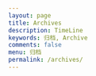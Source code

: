 ```yaml
---
layout: page
title: Archives
description: TimeLine
keywords: 归档, Archive
comments: false
menu: 归档
permalink: /archives/
---
```


<!--
<h2>Archives</h2>
-->

<!--
<style>
    .timeline-small {
        max-width: 350px;
        max-height: 630px;
        overflow: hidden;
        margin: 30px auto 0;
        box-shadow: 0 0 40px #a0a0a0;
        font-family: 'Open Sans', sans-serif;
    }
    .timeline-small-body ul {
        padding: 1em 0 0 2em;
        margin: 0;
        list-style: none;
        position: relative;
    }
    .timeline-small-body ul::before {
        content: ' ';
        height: 100%;
        width: 5px;
        background-color: #d9d9d9;
        position: absolute;
        top: 0;
        left: 2.4em;
        z-index: -1;
    }
    .timeline-small-body li div {
        display: inline-block;
        margin: 1em 0;
        vertical-align: top;
    }
    .timeline-small-body .bullet {
        width: 1rem;
        height: 1rem;
        box-sizing: border-box;
        border-radius: 50%;
        background: #fff;
        z-index: 1;
        margin-right: 1rem;
        margin-top: 7%;
    }
    .timeline-small-body .bullet.pink {
        background-color: hotpink;
        border: 3px solid #F93B69;
    }
    .timeline-small-body .bullet.green {
        background-color: lightseagreen;
        border: 3px solid #B0E8E2;
    }
    .timeline-small-body .bullet.blue {
        background-color: aquamarine;
        border: 3px solid cadetblue;
    }
    .timeline-small-body .bullet.orange {
        background-color: salmon;
        border: 3px solid #EB8B6E;
    }
    .timeline-small-body .date {
        width: 23%;
        font-size: 0.75em;
        padding-top: 0.40rem;
        padding-right: 2rem;
    }
    .timeline-small-body .desc {
        width: 50%;
    }
    .timeline-small-body h3 {
        font-size: 0.9em;
        font-weight: 400;
        margin: 0;
    }
    .timeline-small-body h4 {
        margin: 0;
        font-size: 0.7em;
        font-weight: 400;
        color: #808080;
    }
</style>
-->

<!--
<div class="timeline-small">
    <div class="timeline-small-body">
        <ul>
            <li>
                <div class="bullet pink"></div>
                <div class="date">XXXX年XX月XX日</div>
                <div class="desc">
                    <h3>内容段落1</h3>
                    <h4>内容段落2内容段落2内容段落2内容段落2</h4>
                </div>
            </li>
            <li>
                <div class="bullet orange"></div>
                <div class="date">XXXX年XX月XX日</div>
                <div class="desc">
                    <h3>内容段落1</h3>
                    <h4>内容段落2内容段落2内容段落2内容段落2</h4>
                </div>
            </li>
            <li>
                <div class="bullet blue"></div>
                <div class="date">XXXX年XX月XX日</div>
                <div class="desc">
                    <h3>内容段落1</h3>
                    <h4>内容段落2内容段落2内容段落2内容段落2</h4>
                </div>
            </li>
            <li>
                <div class="bullet green"></div>
                <div class="date">XXXX年XX月XX日</div>
                <div class="desc">
                    <h3>内容段落1</h3>
                    <h4>内容段落2内容段落2内容段落2内容段落2</h4>
                </div>
            </li>
        </ul>
    </div>
</div>
-->

<style>
.use-motion {
  .post { opacity: 0; }
}

.page-archive {

  .archive-page-counter {
    position: relative;
    top: 3px;
    left: 20px;

    @include mobile() {
      top: 5px;
    }
  }

  .posts-collapse {

    .archive-move-on {
      position: absolute;
      top: 11px;
      left: 0;
      margin-left: -6px;
      width: 10px;
      height: 10px;
      opacity: 0.5;
      background: $black-light;
      border: 1px solid white;

      @include circle();
    }
  }
}

.collection-title {
    position: relative;
    margin: 60px 0;

    h1, h2 { margin-left: 20px; }

    small { color: $grey; margin-left: 5px; }

    &::before {
      content: " ";
      position: absolute;
      left: 0;
      top: 50%;
      margin-left: -4px;
      margin-top: -4px;
      width: 8px;
      height: 8px;
      background: $grey;
      @include circle();
    }
  }
</style>

<section id="posts" class="posts-collapse" hidden>
  <span class="archive-move-on"></span>

  <span class="archive-page-counter">
    {% assign posts_length = site.posts.size %}
    {% if posts_length > 210 %} {% assign cheers = 'excellent' %}
      {% elsif posts_length > 130 %} {% assign cheers = 'great' %}
      {% elsif posts_length > 80 %} {% assign cheers = 'good' %}
      {% elsif posts_length > 50 %} {% assign cheers = 'nice' %}
      {% elsif posts_length > 30 %} {% assign cheers = 'ok' %}
    {% else %}
      {% assign cheers = 'um' %}
    {% endif %}
    {{ __.cheers[cheers] }}!
    {% if site.posts.size == 0 %}
      {{ __.counter.archive_posts.zero }}
    {% elsif site.posts.size == 1 %}
      {{ __.counter.archive_posts.one }}
    {% else %}
      {{ __.counter.archive_posts.other | replace: '%d', site.posts.size }}
    {% endif %}
    {{ __.keep_on }}
  </span>

  {% assign paginate = site.archive.paginate | default: site.paginate  %}
  {% assign paginate_path = site.archive.paginate_path | default: site.paginate_path  %}

  {% for post in site.posts %}
    {% if paginate > 0 %}
      {% assign page_num = forloop.index0 | divided_by: paginate | plus: 1 %}
      {% if page_num == 1 %}
        {% assign route = '/' %}
      {% else %}
        {% assign route = paginate_path | replace: ':num', page_num %}
      {% endif %}
      {% assign index0_modulo_paginate = forloop.index0 | modulo: paginate %}
    {% endif %}

    {% comment %} Show year {% endcomment %}
    {% assign post_year = post.date | date: '%Y' %}
    {% if post_year != year or index0_modulo_paginate == 0 and index0_modulo_paginate %}
      {% assign year = post_year %}
      <div class="collection-title" {% if route %}route="{{ route }}"{% endif %}>
        <h2 class="archive-year motion-element" id="archive-year-{{ year }}">{{ year }}</h2>
      </div>
    {% endif %}
    {% comment %} endshow {% endcomment %}

    {% include _macro/post-collapse.html %}

  {% endfor %}

</section>